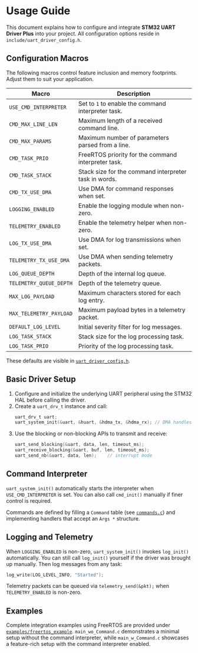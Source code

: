 # Usage Guide

This document explains how to configure and integrate **STM32 UART Driver Plus** into your project. All configuration options reside in `include/uart_driver_config.h`.

## Configuration Macros

The following macros control feature inclusion and memory footprints. Adjust them to suit your application.

| Macro | Description |
|-------|-------------|
|`USE_CMD_INTERPRETER`|Set to `1` to enable the command interpreter task.| 
|`CMD_MAX_LINE_LEN`|Maximum length of a received command line.|
|`CMD_MAX_PARAMS`|Maximum number of parameters parsed from a line.|
|`CMD_TASK_PRIO`|FreeRTOS priority for the command interpreter task.|
|`CMD_TASK_STACK`|Stack size for the command interpreter task in words.|
|`CMD_TX_USE_DMA`|Use DMA for command responses when set.|
|`LOGGING_ENABLED`|Enable the logging module when non-zero.| 
|`TELEMETRY_ENABLED`|Enable the telemetry helper when non-zero.|
|`LOG_TX_USE_DMA`|Use DMA for log transmissions when set.|
|`TELEMETRY_TX_USE_DMA`|Use DMA when sending telemetry packets.|
|`LOG_QUEUE_DEPTH`|Depth of the internal log queue.| 
|`TELEMETRY_QUEUE_DEPTH`|Depth of the telemetry queue.| 
|`MAX_LOG_PAYLOAD`|Maximum characters stored for each log entry.| 
|`MAX_TELEMETRY_PAYLOAD`|Maximum payload bytes in a telemetry packet.| 
|`DEFAULT_LOG_LEVEL`|Initial severity filter for log messages.| 
|`LOG_TASK_STACK`|Stack size for the log processing task.| 
|`LOG_TASK_PRIO`|Priority of the log processing task.| 

These defaults are visible in [`uart_driver_config.h`](include/uart_driver_config.h).

## Basic Driver Setup

1. Configure and initialize the underlying UART peripheral using the STM32 HAL before calling the driver.
2. Create a `uart_drv_t` instance and call:
   ```c
   uart_drv_t uart;
   uart_system_init(&uart, &huart, &hdma_tx, &hdma_rx); // DMA handles may be NULL
   ```
3. Use the blocking or non-blocking APIs to transmit and receive:
   ```c
   uart_send_blocking(&uart, data, len, timeout_ms);
   uart_receive_blocking(&uart, buf, len, timeout_ms);
   uart_send_nb(&uart, data, len);    // interrupt mode

## Command Interpreter

`uart_system_init()` automatically starts the interpreter when `USE_CMD_INTERPRETER` is set. You can also call `cmd_init()` manually if finer control is required.

Commands are defined by filling a `Command` table (see [`commands.c`](src/commands.c)) and implementing handlers that accept an `Args *` structure.

## Logging and Telemetry

When `LOGGING_ENABLED` is non-zero, `uart_system_init()` invokes
`log_init()` automatically. You can still call `log_init()` yourself
if the driver was brought up manually. Then log messages from any task:
```c
log_write(LOG_LEVEL_INFO, "Started");
```
Telemetry packets can be queued via `telemetry_send(&pkt);` when `TELEMETRY_ENABLED` is non-zero.

## Examples

Complete integration examples using FreeRTOS are provided under [`examples/freertos_example`](examples/freertos_example). 
`main_wo_Command.c` demonstrates a minimal setup without the command interpreter, while `main_w_Command.c` showcases a feature-rich setup with the command interpreter enabled.
